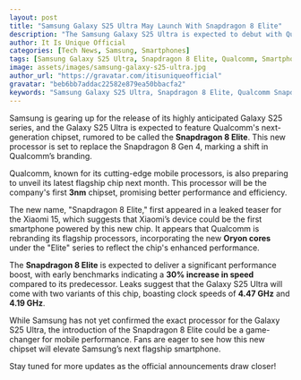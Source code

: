 ```yaml
---
layout: post
title: "Samsung Galaxy S25 Ultra May Launch With Snapdragon 8 Elite"
description: "The Samsung Galaxy S25 Ultra is expected to debut with Qualcomm’s Snapdragon 8 Elite, offering a major performance boost with its new 3nm chipset."
author: It Is Unique Official
categories: [Tech News, Samsung, Smartphones] 
tags: [Samsung Galaxy S25 Ultra, Snapdragon 8 Elite, Qualcomm, Smartphones, Flagship Phones] 
image: assets/images/samsung-galaxy-s25-ultra.jpg
author_url: "https://gravatar.com/itisuniqueofficial"
gravatar: "beb6bb7addac22582e879ea50bbacfa2"
keywords: "Samsung Galaxy S25 Ultra, Snapdragon 8 Elite, Qualcomm Snapdragon, 3nm chipset, flagship smartphone"
---
```


Samsung is gearing up for the release of its highly anticipated Galaxy S25 series, and the Galaxy S25 Ultra is expected to feature Qualcomm's next-generation chipset, rumored to be called the **Snapdragon 8 Elite**. This new processor is set to replace the Snapdragon 8 Gen 4, marking a shift in Qualcomm’s branding.

Qualcomm, known for its cutting-edge mobile processors, is also preparing to unveil its latest flagship chip next month. This processor will be the company's first **3nm** chipset, promising better performance and efficiency.

The new name, "Snapdragon 8 Elite," first appeared in a leaked teaser for the Xiaomi 15, which suggests that Xiaomi’s device could be the first smartphone powered by this new chip. It appears that Qualcomm is rebranding its flagship processors, incorporating the new **Oryon cores** under the "Elite" series to reflect the chip's enhanced performance.

The **Snapdragon 8 Elite** is expected to deliver a significant performance boost, with early benchmarks indicating a **30% increase in speed** compared to its predecessor. Leaks suggest that the Galaxy S25 Ultra will come with two variants of this chip, boasting clock speeds of **4.47 GHz** and **4.19 GHz**.

While Samsung has not yet confirmed the exact processor for the Galaxy S25 Ultra, the introduction of the Snapdragon 8 Elite could be a game-changer for mobile performance. Fans are eager to see how this new chipset will elevate Samsung’s next flagship smartphone. 

Stay tuned for more updates as the official announcements draw closer!
